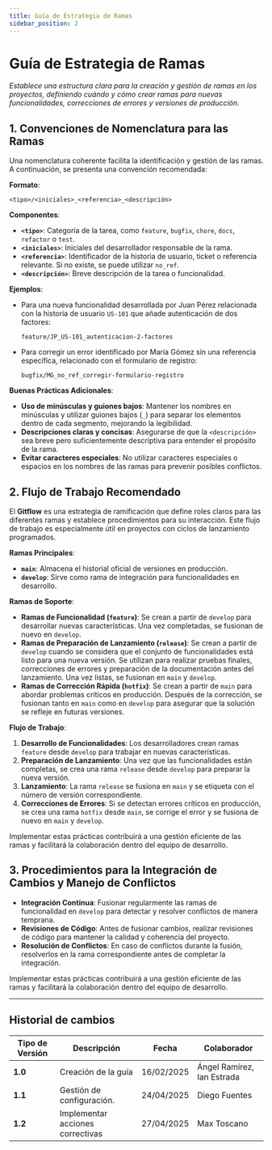 ```yaml
---
title: Guía de Estrategia de Ramas
sidebar_position: 2
---
```


# Guía de Estrategia de Ramas

_Establece una estructura clara para la creación y gestión de ramas en los proyectos, definiendo cuándo y cómo crear ramas para nuevas funcionalidades, correcciones de errores y versiones de producción._

## 1. Convenciones de Nomenclatura para las Ramas

Una nomenclatura coherente facilita la identificación y gestión de las ramas. A continuación, se presenta una convención recomendada:

**Formato**:

```
<tipo>/<iniciales>_<referencia>_<descripción>
```

**Componentes**:

- **`<tipo>`**: Categoría de la tarea, como `feature`, `bugfix`, `chore`, `docs`, `refactor` o `test`.
- **`<iniciales>`**: Iniciales del desarrollador responsable de la rama.
- **`<referencia>`**: Identificador de la historia de usuario, ticket o referencia relevante. Si no existe, se puede utilizar `no_ref`.
- **`<descripción>`**: Breve descripción de la tarea o funcionalidad.

**Ejemplos**:

- Para una nueva funcionalidad desarrollada por Juan Pérez relacionada con la historia de usuario `US-101` que añade autenticación de dos factores:

  ```
  feature/JP_US-101_autenticacion-2-factores
  ```

- Para corregir un error identificado por María Gómez sin una referencia específica, relacionado con el formulario de registro:

  ```
  bugfix/MG_no_ref_corregir-formulario-registro
  ```

**Buenas Prácticas Adicionales**:

- **Uso de minúsculas y guiones bajos**: Mantener los nombres en minúsculas y utilizar guiones bajos (`_`) para separar los elementos dentro de cada segmento, mejorando la legibilidad.
- **Descripciones claras y concisas**: Asegurarse de que la `<descripción>` sea breve pero suficientemente descriptiva para entender el propósito de la rama.
- **Evitar caracteres especiales**: No utilizar caracteres especiales o espacios en los nombres de las ramas para prevenir posibles conflictos.

## 2. Flujo de Trabajo Recomendado

El **Gitflow** es una estrategia de ramificación que define roles claros para las diferentes ramas y establece procedimientos para su interacción. Este flujo de trabajo es especialmente útil en proyectos con ciclos de lanzamiento programados.

**Ramas Principales**:

- **`main`**: Almacena el historial oficial de versiones en producción.
- **`develop`**: Sirve como rama de integración para funcionalidades en desarrollo.

**Ramas de Soporte**:

- **Ramas de Funcionalidad (`feature`)**: Se crean a partir de `develop` para desarrollar nuevas características. Una vez completadas, se fusionan de nuevo en `develop`.
- **Ramas de Preparación de Lanzamiento (`release`)**: Se crean a partir de `develop` cuando se considera que el conjunto de funcionalidades está listo para una nueva versión. Se utilizan para realizar pruebas finales, correcciones de errores y preparación de la documentación antes del lanzamiento. Una vez listas, se fusionan en `main` y `develop`.
- **Ramas de Corrección Rápida (`hotfix`)**: Se crean a partir de `main` para abordar problemas críticos en producción. Después de la corrección, se fusionan tanto en `main` como en `develop` para asegurar que la solución se refleje en futuras versiones.

**Flujo de Trabajo**:

1. **Desarrollo de Funcionalidades**: Los desarrolladores crean ramas `feature` desde `develop` para trabajar en nuevas características.
2. **Preparación de Lanzamiento**: Una vez que las funcionalidades están completas, se crea una rama `release` desde `develop` para preparar la nueva versión.
3. **Lanzamiento**: La rama `release` se fusiona en `main` y se etiqueta con el número de versión correspondiente.
4. **Correcciones de Errores**: Si se detectan errores críticos en producción, se crea una rama `hotfix` desde `main`, se corrige el error y se fusiona de nuevo en `main` y `develop`.

Implementar estas prácticas contribuirá a una gestión eficiente de las ramas y facilitará la colaboración dentro del equipo de desarrollo.

## 3. Procedimientos para la Integración de Cambios y Manejo de Conflictos

- **Integración Continua**: Fusionar regularmente las ramas de funcionalidad en `develop` para detectar y resolver conflictos de manera temprana.
- **Revisiones de Código**: Antes de fusionar cambios, realizar revisiones de código para mantener la calidad y coherencia del proyecto.
- **Resolución de Conflictos**: En caso de conflictos durante la fusión, resolverlos en la rama correspondiente antes de completar la integración.

Implementar estas prácticas contribuirá a una gestión eficiente de las ramas y facilitará la colaboración dentro del equipo de desarrollo.

---

## Historial de cambios

| **Tipo de Versión** | **Descripción** | **Fecha**  | **Colaborador** |
| ------------------- | --------------- | ---------- | --------------- |
| **1.0** |  Creación de la guía | 16/02/2025 | Ángel Ramírez, Ian Estrada |
| **1.1** |  Gestión de configuración.  | 24/04/2025 | Diego Fuentes |
| **1.2** |  Implementar acciones correctivas        |  27/04/2025   |  Max Toscano  |
